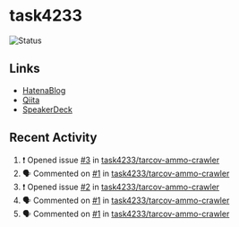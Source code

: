 # task4233
![Status](https://github-readme-stats.vercel.app/api?username=task4233&count_private=true&show_icons=true&theme=chartreuse-dark)

## Links
 - [HatenaBlog](https://task4233.hatenablog.com/)
 - [Qiita](https://qiita.com/task4233)
 - [SpeakerDeck](https://speakerdeck.com/task4233)

## Recent Activity
<!--START_SECTION:activity-->
1. ❗️ Opened issue [#3](https://github.com/task4233/tarcov-ammo-crawler/issues/3) in [task4233/tarcov-ammo-crawler](https://github.com/task4233/tarcov-ammo-crawler)
2. 🗣 Commented on [#1](https://github.com/task4233/tarcov-ammo-crawler/issues/1) in [task4233/tarcov-ammo-crawler](https://github.com/task4233/tarcov-ammo-crawler)
3. ❗️ Opened issue [#2](https://github.com/task4233/tarcov-ammo-crawler/issues/2) in [task4233/tarcov-ammo-crawler](https://github.com/task4233/tarcov-ammo-crawler)
4. 🗣 Commented on [#1](https://github.com/task4233/tarcov-ammo-crawler/issues/1) in [task4233/tarcov-ammo-crawler](https://github.com/task4233/tarcov-ammo-crawler)
5. 🗣 Commented on [#1](https://github.com/task4233/tarcov-ammo-crawler/issues/1) in [task4233/tarcov-ammo-crawler](https://github.com/task4233/tarcov-ammo-crawler)
<!--END_SECTION:activity-->
